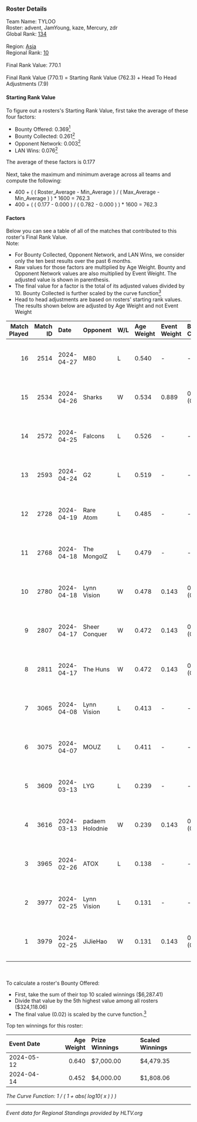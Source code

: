### Roster Details<br />
Team Name: TYLOO<br />
Roster: advent, JamYoung, kaze, Mercury, zdr<br />
Global Rank: [134](../standings_global.md)<br />
<br />
Region: [Asia]( ../standings_asia.md)<br />
Regional Rank: [10]( ../standings_asia.md)<br />
<br />
Final Rank Value:  770.1<br />
<br />
Final Rank Value (770.1) = Starting Rank Value (762.3) + Head To Head Adjustments (7.9)<br />

#### Starting Rank Value<br />
To figure out a rosters's Starting Rank Value, first take the average of these four factors:<br />
- Bounty Offered: 0.369[<sup>1</sup>](#table2)
- Bounty Collected: 0.261[<sup>2</sup>](#table1)
- Opponent Network: 0.003[<sup>2</sup>](#table1)
- LAN Wins: 0.076[<sup>2</sup>](#table1)

The average of these factors is 0.177<br />
<br />
Next, take the maximum and minimum average across all teams and compute the following:<br />
- 400 + ( ( Roster_Average - Min_Average ) / ( Max_Average - Min_Average ) ) * 1600 = 762.3
- 400 + ( ( 0.177 - 0.000 ) / ( 0.782 - 0.000 ) ) * 1600 = 762.3


#### Factors<br />
Below you can see a table of all of the matches that contributed to this roster's Final Rank Value.<br />
Note:<br />

- For Bounty Collected, Opponent Network, and LAN Wins, we consider only the ten best results over the past 6 months.
- Raw values for those factors are multiplied by Age Weight. Bounty and Opponent Network values are also multiplied by Event Weight. The adjusted value is shown in parenthesis.
- The final value for a factor is the total of its adjusted values divided by 10. Bounty Collected is further scaled by the curve function[<sup>3</sup>](#curveFunction)
- Head to head adjustments are based on rosters' starting rank values. The results shown below are adjusted by Age Weight and not Event Weight
<span id="table1"></span><br />


| Match Played | Match ID | Date       | Opponent        | W/L | Age Weight | Event Weight | Bounty Collected | Opponent Network | LAN Wins  | H2H Adj. | Roster                                  |
| -: | -: | :- | :- | :- | :- | :- | :- | :- | :- | -: | :- |
|           16 |     2514 | 2024-04-27 | M80             | L   | 0.540      | -            | -                | -                | -         |    -1.11 | advent, JamYoung, kaze, Mercury, zdr    |
|           15 |     2534 | 2024-04-26 | Sharks          | W   | 0.534      | 0.889        | 0.020 (0.009)    | 0.033 (0.016)    | 1 (0.534) |     8.43 | advent, JamYoung, kaze, Mercury, zdr    |
|           14 |     2572 | 2024-04-25 | Falcons         | L   | 0.526      | -            | -                | -                | -         |    -0.42 | advent, JamYoung, kaze, Mercury, zdr    |
|           13 |     2593 | 2024-04-24 | G2              | L   | 0.519      | -            | -                | -                | -         |    -0.02 | advent, JamYoung, kaze, Mercury, zdr    |
|           12 |     2728 | 2024-04-19 | Rare Atom       | L   | 0.485      | -            | -                | -                | -         |    -8.85 | advent, JamYoung, kaze, Mercury, zdr    |
|           11 |     2768 | 2024-04-18 | The MongolZ     | L   | 0.479      | -            | -                | -                | -         |    -0.03 | advent, JamYoung, kaze, Mercury, zdr    |
|           10 |     2780 | 2024-04-18 | Lynn Vision     | W   | 0.478      | 0.143        | 0.078 (0.005)    | 0.192 (0.013)    | 0 (0.000) |    12.60 | advent, JamYoung, kaze, Mercury, zdr    |
|            9 |     2807 | 2024-04-17 | Sheer Conquer   | W   | 0.472      | 0.143        | 0.000 (0.000)    | 0.019 (0.001)    | 0 (0.000) |     2.78 | advent, JamYoung, kaze, Mercury, zdr    |
|            8 |     2811 | 2024-04-17 | The Huns        | W   | 0.472      | 0.143        | 0.000 (0.000)    | 0.002 (0.000)    | 0 (0.000) |     1.78 | advent, JamYoung, kaze, Mercury, zdr    |
|            7 |     3065 | 2024-04-08 | Lynn Vision     | L   | 0.413      | -            | -                | -                | -         |    -2.05 | advent, JamYoung, kaze, Mercury, zdr    |
|            6 |     3075 | 2024-04-07 | MOUZ            | L   | 0.411      | -            | -                | -                | -         |    -0.03 | advent, JamYoung, kaze, Mercury, zdr    |
|            5 |     3609 | 2024-03-13 | LYG             | L   | 0.239      | -            | -                | -                | -         |    -4.33 | advent, JamYoung, lyrics3, Mercury, zdr |
|            4 |     3616 | 2024-03-13 | padaem Holodnie | W   | 0.239      | 0.143        | 0.000 (0.000)    | 0.000 (0.000)    | 0 (0.000) |     0.88 | advent, JamYoung, lyrics3, Mercury, zdr |
|            3 |     3965 | 2024-02-26 | ATOX            | L   | 0.138      | -            | -                | -                | -         |    -1.56 | advent, aumaN, JamYoung, kaze, Mercury  |
|            2 |     3977 | 2024-02-25 | Lynn Vision     | L   | 0.131      | -            | -                | -                | -         |    -0.71 | advent, aumaN, JamYoung, kaze, Mercury  |
|            1 |     3979 | 2024-02-25 | JiJieHao        | W   | 0.131      | 0.143        | 0.000 (0.000)    | 0.005 (0.000)    | 1 (0.131) |     0.50 | advent, aumaN, JamYoung, kaze, Mercury  |

<br />
<span id="table2"></span><br />
To calculate a roster's Bounty Offered:<br />

- First, take the sum of their top 10 scaled winnings ($6,287.41)
- Divide that value by the 5th highest value among all rosters ($324,118.06)
- The final value (0.02) is scaled by the curve function.[<sup>3</sup>](#curveFunction)

Top ten winnings for this roster:<br />

| Event Date | Age Weight | Prize Winnings | Scaled Winnings |
| :- | -: | :- | :- |
| 2024-05-12 |      0.640 | $7,000.00      | $4,479.35       |
| 2024-04-14 |      0.452 | $4,000.00      | $1,808.06       |


<span id="curveFunction"></span>_The Curve Function: 1 / ( 1 + abs( log10( x ) ) )_<br />

---
_Event data for Regional Standings provided by HLTV.org_<br />
